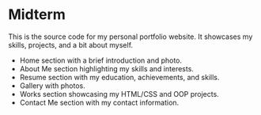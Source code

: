 # Midterm

This is the source code for my personal portfolio website. It showcases my skills, projects, and a bit about myself. 
- Home section with a brief introduction and photo.
- About Me section highlighting my skills and interests.
- Resume section with my education, achievements, and skills.
- Gallery with photos.
- Works section showcasing my HTML/CSS and OOP projects.
- Contact Me section with my contact information.


